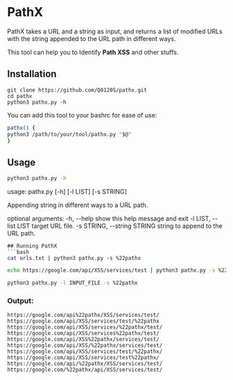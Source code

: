 # PathX
PathX takes a URL and a string as input, and returns a list of modified URLs with the string appended to the URL path in different ways.

This tool can help you to Identify **Path XSS** and other stuffs.
## Installation
```console
git clone https://github.com/Q0120S/pathx.git
cd pathx
python3 pathx.py -h
```
You can add this tool to your bashrc for ease of use:
```bash
pathx() {                  
python3 /path/to/your/tool/pathx.py "$@"
}
```
## Usage
```bash
python3 pathx.py -h
```
usage: pathx.py [-h] [-l LIST] [-s STRING]

Appending string in different ways to a URL path.

optional arguments:
  -h, --help            show this help message and exit
  -l LIST, --list LIST  target URL file.
  -s STRING, --string STRING
                        string to append to the URL path.
```
## Running PathX
```bash
cat urls.txt | python3 pathx.py -s %22pathx
```
```bash
echo https://google.com/api/XSS/services/test | python3 pathx.py -s %22pathx
```
```bash
python3 pathx.py -l INPUT_FILE -s %22pathx
```
### Output:
```console
https://google.com/api%22pathx/XSS/services/test/
https://google.com/api/XSS/services/test/%22pathx
https://google.com/api/XSS/services/%22pathx/test/
https://google.com/api/XSS/services%22pathx/test/
https://google.com/api/XSS%22pathx/services/test/
https://google.com/api/XSS/%22pathx/services/test/
https://google.com/api/XSS/services/test/%22pathx/
https://google.com/api/XSS/services/test%22pathx/
https://google.com/api/%22pathx/XSS/services/test/
https://google.com/%22pathx/api/XSS/services/test/
```
